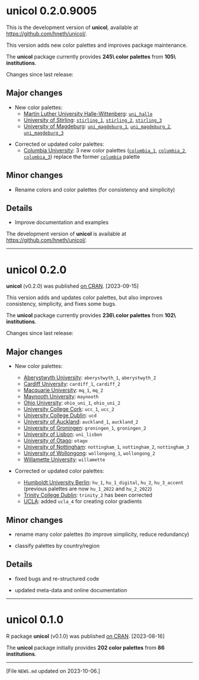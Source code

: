 
# unicol 0.2.0.9005

<!-- Development version:  --> 

This is the development version of **unicol**, available at <https://github.com/hneth/unicol/>.

This version adds new color palettes and improves package maintenance.

The **unicol** package currently provides **245\ color palettes** from **105\ institutions**. 


<!-- Log of changes: --> 

Changes since last release: 

<!-- Major changes: --> 

## Major changes 

<!-- Additions: --> 

- New color palettes: 
    - [Martin Luther University Halle-Wittenberg](https://www.uni-halle.de):
    [`uni_halle`](https://hneth.github.io/unicol/dev/reference/uni_halle.html)
    - [University of Stirling](https://www.stir.ac.uk): 
    [`stirling_1`](https://hneth.github.io/unicol/dev/reference/stirling_1.html),
    [`stirling_2`](https://hneth.github.io/unicol/dev/reference/stirling_2.html),
    [`stirling_3`](https://hneth.github.io/unicol/dev/reference/stirling_3.html)
    - [University of Magdeburg](https://www.ovgu.de): 
    [`uni_magdeburg_1`](https://hneth.github.io/unicol/dev/reference/uni_magdeburg_1.html),
    [`uni_magdeburg_2`](https://hneth.github.io/unicol/dev/reference/uni_magdeburg_2.html),
    [`uni_magdeburg_3`](https://hneth.github.io/unicol/dev/reference/uni_magdeburg_3.html)

<!-- Corrections and updates: --> 

- Corrected or updated color palettes: 
    - [Columbia University](https://www.columbia.edu): 3 new color palettes 
    ([`columbia_1`](https://hneth.github.io/unicol/dev/reference/columbia_1.html),
    [`columbia_2`](https://hneth.github.io/unicol/dev/reference/columbia_2.html),
    [`columbia_3`](https://hneth.github.io/unicol/dev/reference/columbia_3.html)) replace the former 
    [`columbia`](https://hneth.github.io/unicol/dev/reference/columbia.html) palette    


<!-- Minor changes: --> 

## Minor changes 

- Rename colors and color palettes (for consistency and simplicity)


<!-- Details:  --> 

## Details 

- Improve documentation and examples


<!-- Development version:  --> 

The development version of **unicol** is available at <https://github.com/hneth/unicol/>. 


<!-- Published versions: --> 

------ 

# unicol 0.2.0

**unicol** (v0.2.0) was published [on CRAN](https://CRAN.R-project.org/package=unicol). [2023-09-15] 

This version adds and updates color palettes, but also improves consistency, simplicity, and fixes some bugs. 

The **unicol** package currently provides **236\ color palettes** from **102\ institutions**. 

<!-- Log of changes: --> 

Changes since last release: 

<!-- Major changes: --> 

## Major changes 

- New color palettes: 
    - [Aberystwyth University](https://aber.ac.uk/en/): `aberystwyth_1`, `aberystwyth_2`  
    - [Cardiff University](https://www.cardiff.ac.uk): `cardiff_1`, `cardiff_2`
    - [Macquarie University](https://www.mq.edu.au): `mq_1`, `mq_2`
    - [Maynooth University](https://www.maynoothuniversity.ie): `maynooth`
    - [Ohio University](https://www.ohio.edu): `ohio_uni_1`, `ohio_uni_2` 
    - [University College Cork](https://www.ucc.ie): `ucc_1`, `ucc_2`
    - [University College Dublin](https://www.ucd.ie): `ucd` 
    - [University of Auckland](https://www.auckland.ac.nz/en.html): `auckland_1`, `auckland_2` 
    - [University of Groningen](https://www.rug.nl): `groningen_1`, `groningen_2` 
    - [University of Lisbon](https://www.ulisboa.pt): `uni_lisbon` 
    - [University of Otago](https://www.otago.ac.nz): `otago` 
    - [University of Nottingham](https://www.nottingham.ac.uk): `nottingham_1`, `nottingham_2`, `nottingham_3`
    - [University of Wollongong](https://www.uow.edu.au): `wollongong_1`, `wollongong_2` 
    - [Willamette University](https://willamette.edu): `willamette` 

- Corrected or updated color palettes: 
    - [Humboldt University Berlin](https://www.hu-berlin.de):
    `hu_1`, `hu_1_digital`, `hu_2`, `hu_3_accent` (previous palettes are now `hu_1_2022` and `hu_2_2022`) 
    - [Trinity College Dublin](https://www.tcd.ie): `trinity_2` has been corrected 
    - [UCLA](https://www.ucla.edu): added `ucla_4` for creating color gradients 
    

<!-- Minor changes: --> 

## Minor changes 

- rename many color palettes (to improve simplicity, reduce redundancy)

- classify palettes by country/region 


<!-- Details:  --> 

## Details 

- fixed bugs and re-structured code

- updated meta-data and online documentation


------ 

# unicol 0.1.0

R package **unicol** (v0.1.0) was published [on CRAN](https://CRAN.R-project.org/package=unicol). [2023-08-16] 

The **unicol** package initially provides **202 color palettes** from **86 institutions**. 


<!-- Footer:  --> 

---------- 

[File `NEWS.md` updated on 2023-10-06.]

<!-- eof. -->
